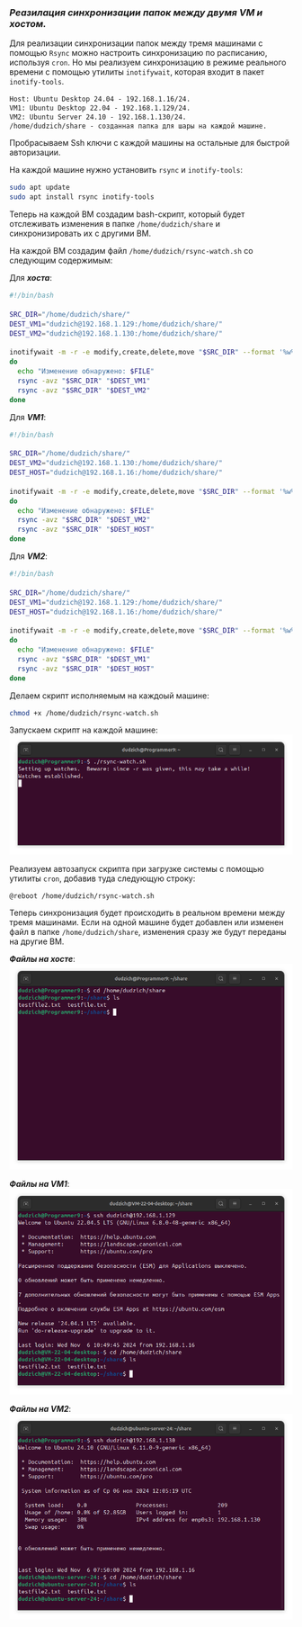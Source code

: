 ### *Реазилация синхронизации папок между двумя VM и хостом.*

Для реализации синхронизации папок между тремя машинами с помощью `Rsync` можно настроить синхронизацию по расписанию, используя `cron`. Но мы реализуем синхронизацию в режиме реального времени с помощью утилиты `inotifywait`, которая входит в пакет `inotify-tools`.

    Host: Ubuntu Desktop 24.04 - 192.168.1.16/24.
    VM1: Ubuntu Desktop 22.04 - 192.168.1.129/24.
    VM2: Ubuntu Server 24.10 - 192.168.1.130/24.
    /home/dudzich/share - созданная папка для шары на каждой машине.


Пробрасываем Ssh ключи с каждой машины на остальные для быстрой авторизации.

На каждой машине нужно установить `rsync` и `inotify-tools`:
```Bash
sudo apt update
sudo apt install rsync inotify-tools
```
Теперь на каждой ВМ создадим bash-скрипт, который будет отслеживать изменения в папке `/home/dudzich/share` и синхронизировать их с другими ВМ.

На каждой ВМ создадим файл `/home/dudzich/rsync-watch.sh` со следующим содержимым:

Для ***хоста***:
```Bash
#!/bin/bash

SRC_DIR="/home/dudzich/share/"
DEST_VM1="dudzich@192.168.1.129:/home/dudzich/share/"
DEST_VM2="dudzich@192.168.1.130:/home/dudzich/share/"

inotifywait -m -r -e modify,create,delete,move "$SRC_DIR" --format '%w%f' | while read FILE
do
  echo "Изменение обнаружено: $FILE"
  rsync -avz "$SRC_DIR" "$DEST_VM1"
  rsync -avz "$SRC_DIR" "$DEST_VM2"
done
```
Для ***VM1***:
```Bash
#!/bin/bash

SRC_DIR="/home/dudzich/share/"
DEST_VM2="dudzich@192.168.1.130:/home/dudzich/share/"
DEST_HOST="dudzich@192.168.1.16:/home/dudzich/share/"

inotifywait -m -r -e modify,create,delete,move "$SRC_DIR" --format '%w%f' | while read FILE
do
  echo "Изменение обнаружено: $FILE"
  rsync -avz "$SRC_DIR" "$DEST_VM2"
  rsync -avz "$SRC_DIR" "$DEST_HOST"
done
```
Для ***VM2***:
```Bash
#!/bin/bash

SRC_DIR="/home/dudzich/share/"
DEST_VM1="dudzich@192.168.1.129:/home/dudzich/share/"
DEST_HOST="dudzich@192.168.1.16:/home/dudzich/share/"

inotifywait -m -r -e modify,create,delete,move "$SRC_DIR" --format '%w%f' | while read FILE
do
  echo "Изменение обнаружено: $FILE"
  rsync -avz "$SRC_DIR" "$DEST_VM1"
  rsync -avz "$SRC_DIR" "$DEST_HOST"
done
```

Делаем скрипт исполняемым на каждоый машине:
```Bash
chmod +x /home/dudzich/rsync-watch.sh
```

Запускаем скрипт на каждой машине:
![alt text](images/script.png)

Реализуем автозапуск скрипта при загрузке системы с помощью утилиты `cron`, добавив туда следующую строку:
```
@reboot /home/dudzich/rsync-watch.sh
```
Теперь синхронизация будет происходить в реальном времени между тремя машинами. Если на одной машине будет добавлен или изменен файл в папке `/home/dudzich/share`, изменения сразу же будут переданы на другие ВМ.

***Файлы на хосте***:
![alt text](images/host.png)

***Файлы на VM1***:
![alt text](images/vm1.png)

***Файлы на VM2***:
![alt text](images/vm2.png)
